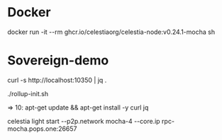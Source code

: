 # Docker 

docker run -it --rm ghcr.io/celestiaorg/celestia-node:v0.24.1-mocha sh


# Sovereign-demo



curl -s http://localhost:10350 | jq .


./rollup-init.sh

=> 10: apt-get update && apt-get install -y curl jq


celestia light start  --p2p.network mocha-4  --core.ip rpc-mocha.pops.one:26657
